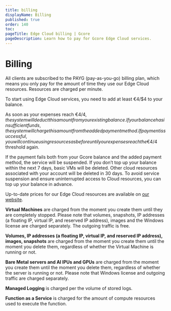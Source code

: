 ```yaml
---
title: billing
displayName: Billing
published: true
order: 140
toc:
pageTitle: Edge Cloud billing | Gcore
pageDescription: Learn how to pay for Gcore Edge Cloud services.
---
```

# Billing

All clients are subscribed to the PAYG (pay-as-you-go) billing plan, which means you only pay for the amount of time they use our Edge Cloud resources. Resources are charged per minute.

<alert-element type="warning" title="Warning">

To start using Edge Cloud services, you need to add at least €4/$4 to your balance. 

</alert-element>

As soon as your expenses reach €4/$4, the system will deduct this amount from your existing balance. If your balance has insufficient funds, the system will charge this amount from the added payment method. If payment is successful, you will continue using resources as before until your expenses reach the €4/$4 threshold again.

If the payment fails both from your Gcore balance and the added payment method, the service will be suspended. If you don’t top up your balance within the next 7 days, basic VMs will be deleted. Other cloud resources associated with your account will be deleted in 30 days. To avoid service suspension and ensure uninterrupted access to Cloud resources, you can top up your balance in advance. 

Up-to-date prices for our Edge Cloud resources are available on <a href="https://gcore.com/pricing/cloud" target="_blank">our website</a>.

**Virtual Machines** are charged from the moment you create them until they are completely stopped. Please note that volumes, snapshots, IP addresses (a floating IP, virtual IP, and reserved IP address), images and the Windows license are charged separately. The outgoing traffic is free.

**Volumes, IP addresses (a floating IP, virtual IP, and reserved IP address), images, snapshots** are charged from the moment you create them until the moment you delete them, regardless of whether the Virtual Machine is running or not.

**Bare Metal servers and AI IPUs and GPUs** are charged from the moment you create them until the moment you delete them, regardless of whether the server is running or not. Please note that Windows license and outgoing traffic are charged separately. 

**Managed Logging** is charged per the volume of stored logs.

**Function as a Service** is charged for the amount of compute resources used to execute the function.
